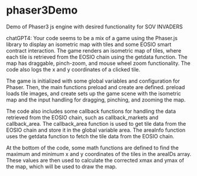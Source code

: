 # phaser3Demo
Demo of Phaser3 js engine with desired functionality for SOV INVADERS

chatGPT4: Your code seems to be a mix of a game using the Phaser.js library to display an isometric map with tiles and some EOSIO smart contract interaction. The game renders an isometric map of tiles, where each tile is retrieved from the EOSIO chain using the getdata function. The map has draggable, pinch-zoom, and mouse wheel zoom functionality. The code also logs the x and y coordinates of a clicked tile.

The game is initialized with some global variables and configuration for Phaser. Then, the main functions preload and create are defined. preload loads tile images, and create sets up the game scene with the isometric map and the input handling for dragging, pinching, and zooming the map.

The code also includes some callback functions for handling the data retrieved from the EOSIO chain, such as callback_markets and callback_area. The callback_area function is used to get tile data from the EOSIO chain and store it in the global variable area. The areaInfo function uses the getdata function to fetch the tile data from the EOSIO chain.

At the bottom of the code, some math functions are defined to find the maximum and minimum x and y coordinates of the tiles in the areaIDs array. These values are then used to calculate the corrected xmax and ymax of the map, which will be used to draw the map.
